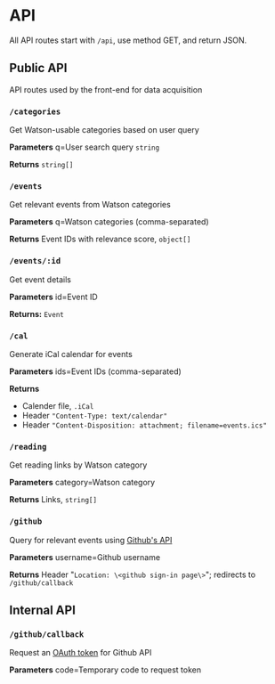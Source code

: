 # API

All API routes start with `/api`, use method GET, and return JSON.

## Public API

API routes used by the front-end for data acquisition

### `/categories`

Get Watson-usable categories based on user query

**Parameters** q=User search query `string`

**Returns** `string[]`

### `/events`

Get relevant events from Watson categories

**Parameters** q=Watson categories (comma-separated)

**Returns** Event IDs with relevance score, `object[]`

### `/events/:id`

Get event details

**Parameters** id=Event ID

**Returns:** `Event`

### `/cal`

Generate iCal calendar for events

**Parameters** ids=Event IDs (comma-separated)

**Returns**

- Calender file, `.iCal`
- Header `"Content-Type: text/calendar"`
- Header `"Content-Disposition: attachment; filename=events.ics"`

### `/reading`

Get reading links by Watson category

**Parameters** category=Watson category

**Returns** Links, `string[]`

### `/github`

Query for relevant events using [Github's API](https://developer.github.com/v4/)

**Parameters** username=Github username

**Returns** Header "`Location: \<github sign-in page\>`"; redirects to `/github/callback`

## Internal API

### `/github/callback`

Request an [OAuth token](https://developer.github.com/apps/building-oauth-apps/authorizing-oauth-apps/#1-request-a-users-github-identity) for Github API

**Parameters** code=Temporary code to request token
